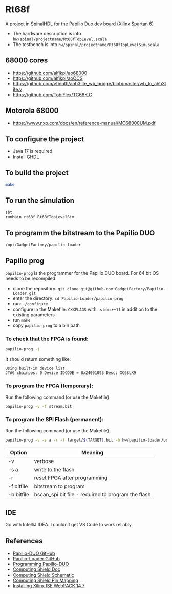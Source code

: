 # Rt68f
A project in SpinalHDL for the Papilio Duo dev board (Xilinx Spartan 6)
* The hardware description is into `hw/spinal/projectname/Rt68fTopLevel.scala`
* The testbench is into `hw/spinal/projectname/Rt68fTopLevelSim.scala`

## 68000 cores
* https://github.com/alfikpl/ao68000
* https://github.com/alfikpl/aoOCS
* https://github.com/vfinotti/ahb3lite_wb_bridge/blob/master/wb_to_ahb3lite.v
* https://github.com/TobiFlex/TG68K.C


## Motorola 68000
* https://www.nxp.com/docs/en/reference-manual/MC68000UM.pdf

## To configure the project
* Java 17 is required
* Install [GHDL](https://spinalhdl.github.io/SpinalDoc-RTD/master/SpinalHDL/Simulation/install/GHDL.html)

## To build the project
```bash
make
```

## To run the simulation
```bash
sbt
runMain rt68f.Rt68fTopLevelSim
```


## To programm the bitstream to the Papilio DUO
```bash
/opt/GadgetFactory/papilio-loader
```

## Papilio prog
`papilio-prog` is the programmer for the Papilio DUO board.
For 64 bit OS needs to be recompiled:
* clone the repository: `git clone git@github.com:GadgetFactory/Papilio-Loader.git`
* enter the directory: `cd Papilio-Loader/papilio-prog`
* run: `./configure`
* configure in the Makefile: `CXXFLAGS` with `-std=c++11` in addition to the existing parameters
* run  `make`
* copy `papilio-prog` to a bin path

### To check that the FPGA is found:
```bash
papilio-prog -j
```
It should return something like:
```
Using built-in device list
JTAG chainpos: 0 Device IDCODE = 0x24001093	Desc: XC6SLX9
```

### To program the FPGA (temporary):
Run the following command (or use the Makefile):
```bash
papilio-prog -v -f stream.bit
```

### To program the SPI Flash (permanent):
Run the following command (or use the Makefile):
```bash
papilio-prog -v -s a -r -f target/$(TARGET).bit -b hw/papilio-loader/bscan_spi_xc6slx9.bit
```
| Option        | Meaning                                                 |
|---------------|---------------------------------------------------------|
| -v            | verbose                                                 |
| -s a          | write to the flash                                      |
| -r            | reset FPGA after programming                            |
| -f bitfile    | bitstream to program                                    |
| -b bitfile    | bscan_spi bit file - required to program the flash      |


## IDE
Go with IntelliJ IDEA. I couldn’t get VS Code to work reliably.

## References
* [Papilio-DUO GitHub](https://github.com/GadgetFactory/Papilio-DUO)
* [Papilio-Loader GitHub](https://github.com/GadgetFactory/Papilio-Loader)
* [Programming Papilio-DUO](https://github.com/defano/digital-design/blob/master/docs/papilio-instructions.md)
* [Computing Shield Doc](https://oe7twj.at/index.php?title=FPGA/PapilioDuo#Computing_Shield)
* [Computing Shield Schematic](https://oe7twj.at/images/1/17/BPS6001_Classic_Computing_Shield.pdf)
* [Computing Shield Pin Mapping](https://oe7twj.at/images/4/4d/Papilio_DUO_pinouts_image_for_cc.png)
* [Installing Xilinx ISE WebPACK 14.7](https://blog.rcook.org/blog/2019/papilio-duo-part-1/)